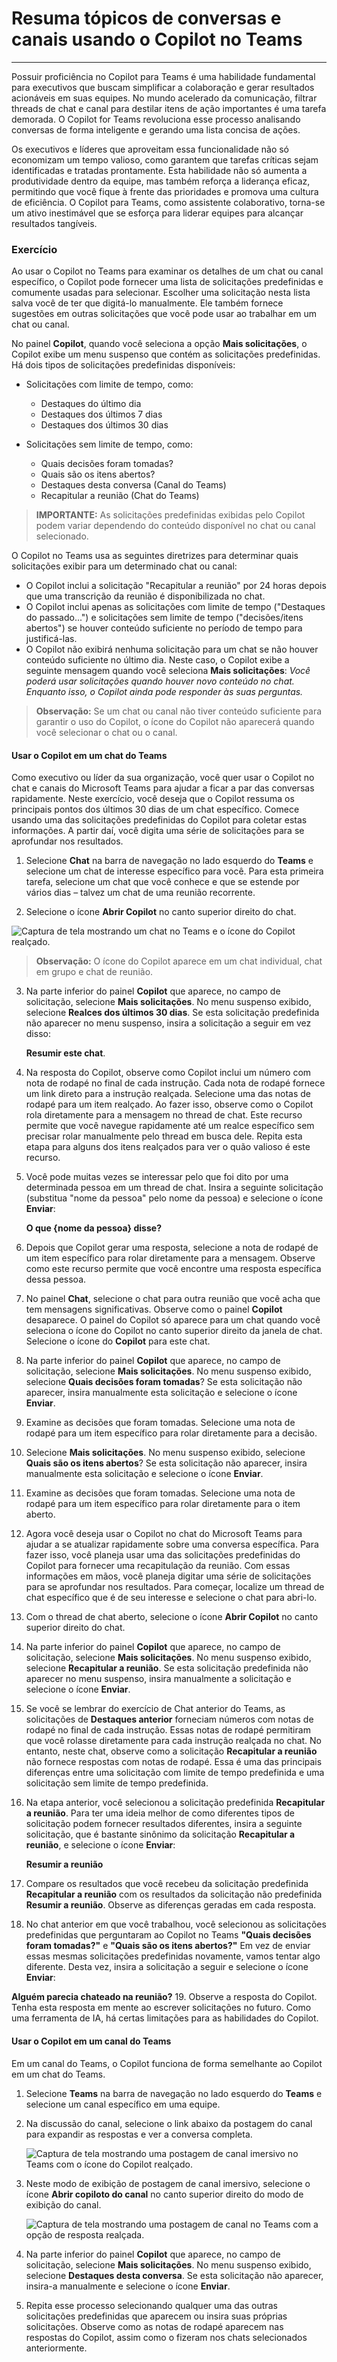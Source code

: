 # Resuma tópicos de conversas e canais usando o Copilot no Teams
---
Possuir proficiência no Copilot para Teams é uma habilidade fundamental para executivos que buscam simplificar a colaboração e gerar resultados acionáveis em suas equipes. No mundo acelerado da comunicação, filtrar threads de chat e canal para destilar itens de ação importantes é uma tarefa demorada. O Copilot for Teams revoluciona esse processo analisando conversas de forma inteligente e gerando uma lista concisa de ações.

Os executivos e líderes que aproveitam essa funcionalidade não só economizam um tempo valioso, como garantem que tarefas críticas sejam identificadas e tratadas prontamente. Esta habilidade não só aumenta a produtividade dentro da equipe, mas também reforça a liderança eficaz, permitindo que você fique à frente das prioridades e promova uma cultura de eficiência. O Copilot para Teams, como assistente colaborativo, torna-se um ativo inestimável que se esforça para liderar equipes para alcançar resultados tangíveis.

### Exercício

Ao usar o Copilot no Teams para examinar os detalhes de um chat ou canal específico, o Copilot pode fornecer uma lista de solicitações predefinidas e comumente usadas para selecionar. Escolher uma solicitação nesta lista salva você de ter que digitá-lo manualmente. Ele também fornece sugestões em outras solicitações que você pode usar ao trabalhar em um chat ou canal.

No painel **Copilot**, quando você seleciona a opção **Mais solicitações**, o Copilot exibe um menu suspenso que contém as solicitações predefinidas. Há dois tipos de solicitações predefinidas disponíveis:

 -  Solicitações com limite de tempo, como:
     -  Destaques do último dia
     -  Destaques dos últimos 7 dias
     -  Destaques dos últimos 30 dias

 -  Solicitações sem limite de tempo, como:
     -  Quais decisões foram tomadas?
     -  Quais são os itens abertos?
     -  Destaques desta conversa (Canal do Teams)
     -  Recapitular a reunião (Chat do Teams)

> **IMPORTANTE:** As solicitações predefinidas exibidas pelo Copilot podem variar dependendo do conteúdo disponível no chat ou canal selecionado.

O Copilot no Teams usa as seguintes diretrizes para determinar quais solicitações exibir para um determinado chat ou canal:

 -  O Copilot inclui a solicitação "Recapitular a reunião" por 24 horas depois que uma transcrição da reunião é disponibilizada no chat.
 -  O Copilot inclui apenas as solicitações com limite de tempo ("Destaques do passado...") e solicitações sem limite de tempo ("decisões/itens abertos") se houver conteúdo suficiente no período de tempo para justificá-las.
 -  O Copilot não exibirá nenhuma solicitação para um chat se não houver conteúdo suficiente no último dia. Neste caso, o Copilot exibe a seguinte mensagem quando você seleciona **Mais solicitações**: *Você poderá usar solicitações quando houver novo conteúdo no chat. Enquanto isso, o Copilot ainda pode responder às suas perguntas.*

> **Observação:** Se um chat ou canal não tiver conteúdo suficiente para garantir o uso do Copilot, o ícone do Copilot não aparecerá quando você selecionar o chat ou o canal.

#### Usar o Copilot em um chat do Teams

Como executivo ou líder da sua organização, você quer usar o Copilot no chat e canais do Microsoft Teams para ajudar a ficar a par das conversas rapidamente. Neste exercício, você deseja que o Copilot ressuma os principais pontos dos últimos 30 dias de um chat específico. Comece usando uma das solicitações predefinidas do Copilot para coletar estas informações. A partir daí, você digita uma série de solicitações para se aprofundar nos resultados.

1.  Selecione **Chat** na barra de navegação no lado esquerdo do **Teams** e selecione um chat de interesse específico para você. Para esta primeira tarefa, selecione um chat que você conhece e que se estende por vários dias – talvez um chat de uma reunião recorrente.

2.  Selecione o ícone **Abrir Copilot** no canto superior direito do chat.
    
   ![Captura de tela mostrando um chat no Teams e o ícone do Copilot realçado.](../media/copilot-teams-icon-da01ab29.png)
    
    
   > **Observação:** O ícone do Copilot aparece em um chat individual, chat em grupo e chat de reunião.

3.  Na parte inferior do painel **Copilot** que aparece, no campo de solicitação, selecione **Mais solicitações**. No menu suspenso exibido, selecione **Realces dos últimos 30 dias**. Se esta solicitação predefinida não aparecer no menu suspenso, insira a solicitação a seguir em vez disso:
    
    **Resumir este chat**.

4.  Na resposta do Copilot, observe como Copilot inclui um número com nota de rodapé no final de cada instrução. Cada nota de rodapé fornece um link direto para a instrução realçada. Selecione uma das notas de rodapé para um item realçado. Ao fazer isso, observe como o Copilot rola diretamente para a mensagem no thread de chat. Este recurso permite que você navegue rapidamente até um realce específico sem precisar rolar manualmente pelo thread em busca dele. Repita esta etapa para alguns dos itens realçados para ver o quão valioso é este recurso.

5.  Você pode muitas vezes se interessar pelo que foi dito por uma determinada pessoa em um thread de chat. Insira a seguinte solicitação (substitua "nome da pessoa" pelo nome da pessoa) e selecione o ícone **Enviar**:
    
    **O que \{nome da pessoa\} disse?**

6.  Depois que Copilot gerar uma resposta, selecione a nota de rodapé de um item específico para rolar diretamente para a mensagem. Observe como este recurso permite que você encontre uma resposta específica dessa pessoa.

7.  No painel **Chat**, selecione o chat para outra reunião que você acha que tem mensagens significativas. Observe como o painel **Copilot** desaparece. O painel do Copilot só aparece para um chat quando você seleciona o ícone do Copilot no canto superior direito da janela de chat. Selecione o ícone do **Copilot** para este chat.

8.  Na parte inferior do painel **Copilot** que aparece, no campo de solicitação, selecione **Mais solicitações**. No menu suspenso exibido, selecione **Quais decisões foram tomadas**? Se esta solicitação não aparecer, insira manualmente esta solicitação e selecione o ícone **Enviar**.

9.  Examine as decisões que foram tomadas. Selecione uma nota de rodapé para um item específico para rolar diretamente para a decisão.

10. Selecione **Mais solicitações**. No menu suspenso exibido, selecione **Quais são os itens abertos**? Se esta solicitação não aparecer, insira manualmente esta solicitação e selecione o ícone **Enviar**.

11. Examine as decisões que foram tomadas. Selecione uma nota de rodapé para um item específico para rolar diretamente para o item aberto.

12. Agora você deseja usar o Copilot no chat do Microsoft Teams para ajudar a se atualizar rapidamente sobre uma conversa específica. Para fazer isso, você planeja usar uma das solicitações predefinidas do Copilot para fornecer uma recapitulação da reunião. Com essas informações em mãos, você planeja digitar uma série de solicitações para se aprofundar nos resultados. Para começar, localize um thread de chat específico que é de seu interesse e selecione o chat para abri-lo.

13. Com o thread de chat aberto, selecione o ícone **Abrir Copilot** no canto superior direito do chat.

14. Na parte inferior do painel **Copilot** que aparece, no campo de solicitação, selecione **Mais solicitações**. No menu suspenso exibido, selecione **Recapitular a reunião**. Se esta solicitação predefinida não aparecer no menu suspenso, insira manualmente a solicitação e selecione o ícone **Enviar**.

15. Se você se lembrar do exercício de Chat anterior do Teams, as solicitações de **Destaques anterior** forneciam números com notas de rodapé no final de cada instrução. Essas notas de rodapé permitiram que você rolasse diretamente para cada instrução realçada no chat. No entanto, neste chat, observe como a solicitação **Recapitular a reunião** não fornece respostas com notas de rodapé. Essa é uma das principais diferenças entre uma solicitação com limite de tempo predefinida e uma solicitação sem limite de tempo predefinida.

16. Na etapa anterior, você selecionou a solicitação predefinida **Recapitular a reunião**. Para ter uma ideia melhor de como diferentes tipos de solicitação podem fornecer resultados diferentes, insira a seguinte solicitação, que é bastante sinônimo da solicitação **Recapitular a reunião**, e selecione o ícone **Enviar**:
    
    **Resumir a reunião**

17. Compare os resultados que você recebeu da solicitação predefinida **Recapitular a reunião** com os resultados da solicitação não predefinida **Resumir a reunião**. Observe as diferenças geradas em cada resposta.

18. No chat anterior em que você trabalhou, você selecionou as solicitações predefinidas que perguntaram ao Copilot no Teams **"Quais decisões foram tomadas?"** e **"Quais são os itens abertos?"** Em vez de enviar essas mesmas solicitações predefinidas novamente, vamos tentar algo diferente. Desta vez, insira a solicitação a seguir e selecione o ícone **Enviar**:
    
**Alguém parecia chateado na reunião?**
19. Observe a resposta do Copilot. Tenha esta resposta em mente ao escrever solicitações no futuro. Como uma ferramenta de IA, há certas limitações para as habilidades do Copilot.

#### Usar o Copilot em um canal do Teams

Em um canal do Teams, o Copilot funciona de forma semelhante ao Copilot em um chat do Teams.

1.  Selecione **Teams** na barra de navegação no lado esquerdo do **Teams** e selecione um canal específico em uma equipe.

2.  Na discussão do canal, selecione o link abaixo da postagem do canal para expandir as respostas e ver a conversa completa.
    
    ![Captura de tela mostrando uma postagem de canal imersivo no Teams com o ícone do Copilot realçado.](../media/copilot-teams-replies-4974c937.png)
    
3.  Neste modo de exibição de postagem de canal imersivo, selecione o ícone **Abrir copiloto do canal** no canto superior direito do modo de exibição do canal.
    
    ![Captura de tela mostrando uma postagem de canal no Teams com a opção de resposta realçada.](../media/copilot-teams-icon-replies-c03368a6.png)
    
4.  Na parte inferior do painel **Copilot** que aparece, no campo de solicitação, selecione **Mais solicitações**. No menu suspenso exibido, selecione **Destaques desta conversa**. Se esta solicitação não aparecer, insira-a manualmente e selecione o ícone **Enviar**.

5.  Repita esse processo selecionando qualquer uma das outras solicitações predefinidas que aparecem ou insira suas próprias solicitações. Observe como as notas de rodapé aparecem nas respostas do Copilot, assim como o fizeram nos chats selecionados anteriormente.
